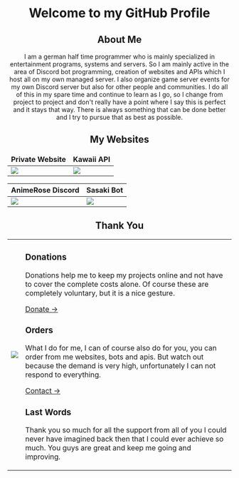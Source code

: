 <!DOCTYPE html>
<html lang="en">
<body>
    <h1 align='center'>Welcome to my GitHub Profile</h1>
    <h2 align='center'>About Me</h2>
    <p align='center'><span>I am a german half time programmer who is mainly specialized in entertainment programs, systems and servers. So I am mainly active in the area of Discord bot programming, creation of websites and APIs which I host all on my own managed server. I also organize game server events for my own Discord server but also for other people and communities. I do all of this in my spare time and continue to learn as I go, so I change from project to project and don't really have a point where I say this is perfect and it stays that way. There is always something that can be done better and I try to pursue that as best as possible.</span></p>
    <h2 align='center'>My Websites</h2>
    <div>
        <table>
            <thead>
                <tr border="none!important;">
                    <th style="border: none!important;">Private Website</span></th>
                    <th style="border: none!important;">Kawaii API</span></th>
                </tr>
            </thead>
            <tbody>
                <tr>
                    <td><a href="https://error44.dev/"><img src="https://user-images.githubusercontent.com/57800447/215343653-267bc1cd-6bdd-4d58-820c-0841dd1dba6d.png"/></a></td>
                    <td><a href="https://kawaii.red/"><img src="https://user-images.githubusercontent.com/57800447/183266040-f9525264-3324-428b-b16b-badf192f1f8c.png"/></a></td>
                </tr>
            </tbody>
        </table>
    </div>
    <div>
        <table>
            <thead>
                <tr>
                    <th>AnimeRose Discord</span></th>
                    <th>Sasaki Bot</span></th>
                </tr>
            </thead>
            <tbody>
                <tr>
                    <td><a href="https://animerose.de/"><img src="https://user-images.githubusercontent.com/57800447/183265680-85fde95d-d0d4-4b60-8821-c531cd1f42ea.png"/></a></td>
                    <td><a href="https://sasaki.one/"><img src="https://user-images.githubusercontent.com/57800447/183265670-3a8dc0fa-148b-45f7-aa61-df113854b599.png"/></a></td>
                </tr>
            </tbody>
        </table>
    </div>
    <h2 align='center'>Thank You</h2>
    <div>
        <table>
            <tbody>
                <tr>
                    <td><img src="https://user-images.githubusercontent.com/57800447/215343998-63b11fd7-4f83-4e93-9f27-216078603d81.png"/></td>
                    <td>
                        <div class="row">
                            <div class="col">
                                <h3><span>Donations</span></h4>
                                <p><span>Donations help me to keep my projects online and not have to cover the complete costs alone. Of course these are completely voluntary, but it is a nice gesture.</span></p>
                                <a href="https://error44.dev/donate">Donate -><a>
                            </div>
                        </div>
                        <div class="row">
                            <div class="col">
                                <h3><span>Orders</span></h4>
                                <p><span>What I do for me, I can of course also do for you, you can order from me websites, bots and apis. But watch out because the demand is very high, unfortunately I can not respond to everything.</span></p>
                                <a href="https://error44.dev/#contact">Contact -><a>
                            </div>
                        </div>
                        <div class="row">
                            <div class="col">
                                <h3><span>Last Words</span></h4>
                                <p><span>Thank you so much for all the support from all of you I could never have imagined back then that I could ever achieve so much. You guys are great and keep me going and improving.</span></p>
                            </div>
                        </div>
                    </td>
                </tr>
            </tbody>
        </table>
    </div>
</body>
</html>
